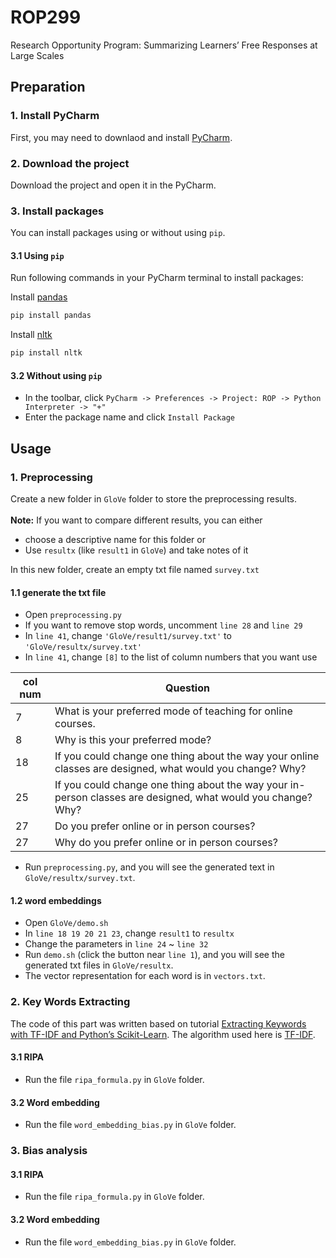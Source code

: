 # ROP299
Research Opportunity Program: Summarizing Learners’ Free Responses at Large Scales

## Preparation

### 1. Install PyCharm
First, you may need to downlaod and install [PyCharm](https://www.jetbrains.com/pycharm/).

### 2. Download the project
Download the project and open it in the PyCharm.

### 3. Install packages
You can install packages using or without using `pip`.
#### 3.1 Using `pip`
Run following commands in your PyCharm terminal to install packages:

Install [pandas](https://pandas.pydata.org/docs/)
```bash
pip install pandas
```

Install [nltk](https://www.nltk.org/)
```bash
pip install nltk
```

#### 3.2 Without using `pip`
- In the toolbar, click `PyCharm -> Preferences -> Project: ROP -> Python Interpreter -> "+"`
- Enter the package name and click `Install Package`


## Usage

### 1. Preprocessing
Create a new folder in `GloVe` folder to store the preprocessing results.\
\
**Note:** If you want to compare different results, you can either 
  - choose a descriptive name for this folder or 
  - Use `resultx` (like `result1` in `GloVe`) and take notes of it

In this new folder, create an empty txt file named `survey.txt`

#### 1.1 generate the txt file
- Open `preprocessing.py`
- If you want to remove stop words, uncomment `line 28` and `line 29` 
- In `line 41`, change `'GloVe/result1/survey.txt'` to `'GloVe/resultx/survey.txt'`
- In `line 41`, change `[8]` to the list of column numbers that you want use

| col num | Question |
| --- | --- |
| 7 | What is your preferred mode of teaching for online courses.  |
| 8 | Why is this your preferred mode?  |
| 18 | If you could change one thing about the way your online classes are designed, what would you change? Why? |
| 25 | If you could change one thing about the way your in-person classes are designed, what would you change? Why?  |
| 27 | Do you prefer online or in person courses? |
| 27 | Why do you prefer online or in person courses?  |

- Run `preprocessing.py`, and you will see the generated text in `GloVe/resultx/survey.txt`.

#### 1.2 word embeddings
- Open `GloVe/demo.sh`
- In `line 18 19 20 21 23`, change `result1` to `resultx`
- Change the parameters in `line 24` ~ `line 32`
- Run `demo.sh` (click the button near `line 1`), and you will see the generated txt files in `GloVe/resultx`. 
- The vector representation for each word is in `vectors.txt`.


### 2. Key Words Extracting
The code of this part was written based on tutorial [Extracting Keywords with TF-IDF and Python’s Scikit-Learn](https://kavita-ganesan.com/extracting-keywords-from-text-tfidf/#.YPmEgi-1HRa). The algorithm used here is [TF-IDF](https://towardsdatascience.com/tf-idf-for-document-ranking-from-scratch-in-python-on-real-world-dataset-796d339a4089).

#### 3.1 RIPA
- Run the file ```ripa_formula.py``` in ```GloVe``` folder.

#### 3.2 Word embedding
- Run the file ```word_embedding_bias.py``` in ```GloVe``` folder.

### 3. Bias analysis

#### 3.1 RIPA
- Run the file ```ripa_formula.py``` in ```GloVe``` folder.

#### 3.2 Word embedding
- Run the file ```word_embedding_bias.py``` in ```GloVe``` folder.
